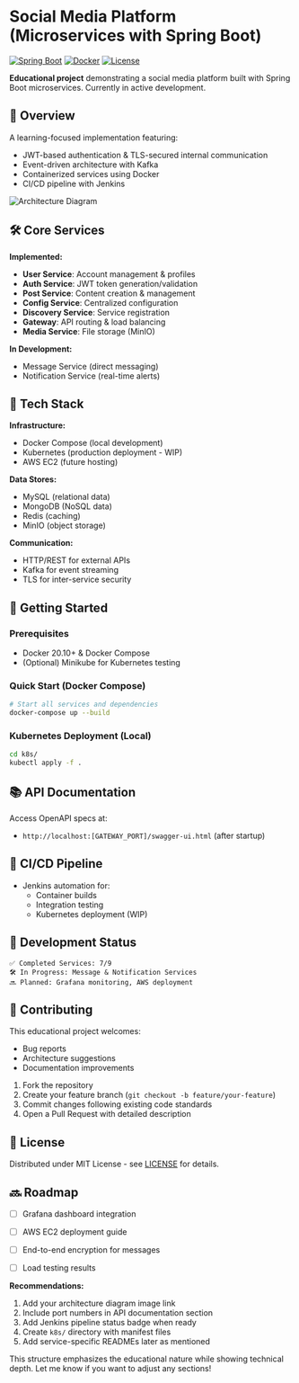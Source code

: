 
# Social Media Platform (Microservices with Spring Boot)

[![Spring Boot](https://img.shields.io/badge/Spring%20Boot-3.1%2B-brightgreen)](https://spring.io/)
[![Docker](https://img.shields.io/badge/Docker-20.10%2B-blue)](https://www.docker.com/)
[![License](https://img.shields.io/badge/License-MIT-yellowgreen)](LICENSE)

**Educational project** demonstrating a social media platform built with Spring Boot microservices. Currently in active development.

## 📌 Overview

A learning-focused implementation featuring:
- JWT-based authentication & TLS-secured internal communication
- Event-driven architecture with Kafka
- Containerized services using Docker
- CI/CD pipeline with Jenkins

![Architecture Diagram]([INSERT_YOUR_ARCHITECTURE_IMAGE_URL_HERE])

## 🛠️ Core Services

**Implemented:**
- **User Service**: Account management & profiles
- **Auth Service**: JWT token generation/validation
- **Post Service**: Content creation & management
- **Config Service**: Centralized configuration
- **Discovery Service**: Service registration
- **Gateway**: API routing & load balancing
- **Media Service**: File storage (MinIO)

**In Development:**
- Message Service (direct messaging)
- Notification Service (real-time alerts)

## 🔧 Tech Stack

**Infrastructure:**
- Docker Compose (local development)
- Kubernetes (production deployment - WIP)
- AWS EC2 (future hosting)

**Data Stores:**
- MySQL (relational data)
- MongoDB (NoSQL data)
- Redis (caching)
- MinIO (object storage)

**Communication:**
- HTTP/REST for external APIs
- Kafka for event streaming
- TLS for inter-service security

## 🚀 Getting Started

### Prerequisites
- Docker 20.10+ & Docker Compose
- (Optional) Minikube for Kubernetes testing

### Quick Start (Docker Compose)
```bash
# Start all services and dependencies
docker-compose up --build
```

### Kubernetes Deployment (Local)
```bash
cd k8s/
kubectl apply -f .
```

## 📚 API Documentation
Access OpenAPI specs at:
- `http://localhost:[GATEWAY_PORT]/swagger-ui.html` (after startup)

## 🔄 CI/CD Pipeline
- Jenkins automation for:
    - Container builds
    - Integration testing
    - Kubernetes deployment (WIP)

## 🚧 Development Status
```plaintext
✅ Completed Services: 7/9
🛠 In Progress: Message & Notification Services
🔜 Planned: Grafana monitoring, AWS deployment
```

## 🤝 Contributing
This educational project welcomes:
- Bug reports
- Architecture suggestions
- Documentation improvements

1. Fork the repository
2. Create your feature branch (`git checkout -b feature/your-feature`)
3. Commit changes following existing code standards
4. Open a Pull Request with detailed description

## 📄 License
Distributed under MIT License - see [LICENSE](LICENSE) for details.

## 🔜 Roadmap
- [ ] Grafana dashboard integration
- [ ] AWS EC2 deployment guide
- [ ] End-to-end encryption for messages
- [ ] Load testing results


**Recommendations:**
1. Add your architecture diagram image link
2. Include port numbers in API documentation section
3. Add Jenkins pipeline status badge when ready
4. Create `k8s/` directory with manifest files
5. Add service-specific READMEs later as mentioned

This structure emphasizes the educational nature while showing technical depth. Let me know if you want to adjust any sections!